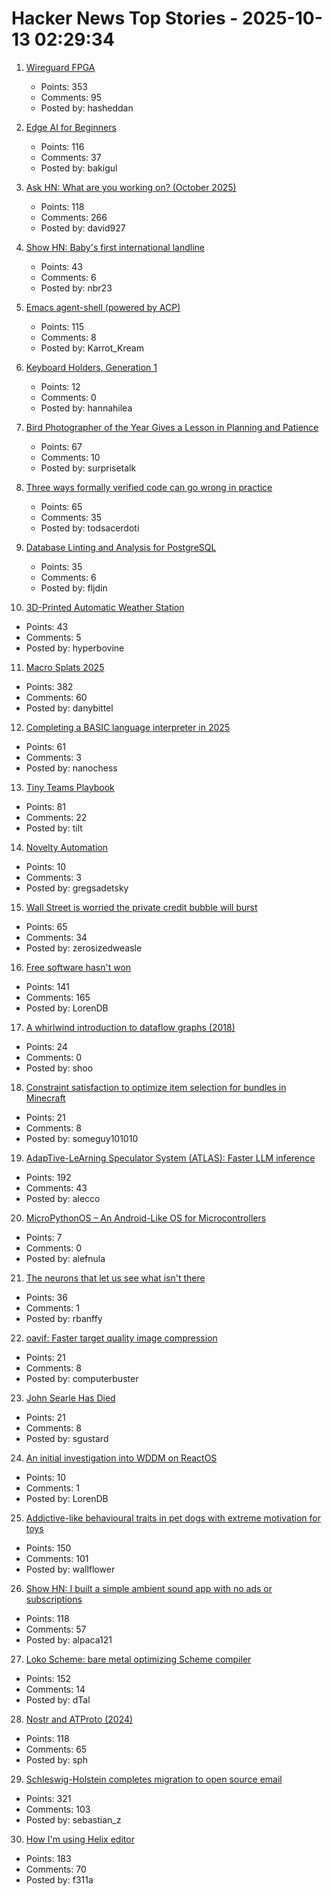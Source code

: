 # Hacker News Top Stories - 2025-10-13 02:29:34

1. [Wireguard FPGA](https://github.com/chili-chips-ba/wireguard-fpga)
   - Points: 353
   - Comments: 95
   - Posted by: hasheddan

2. [Edge AI for Beginners](https://github.com/microsoft/edgeai-for-beginners)
   - Points: 116
   - Comments: 37
   - Posted by: bakigul

3. [Ask HN: What are you working on? (October 2025)](undefined)
   - Points: 118
   - Comments: 266
   - Posted by: david927

4. [Show HN: Baby's first international landline](https://wip.tf/posts/telefonefix-building-babys-first-international-landline/)
   - Points: 43
   - Comments: 6
   - Posted by: nbr23

5. [Emacs agent-shell (powered by ACP)](https://xenodium.com/introducing-agent-shell)
   - Points: 115
   - Comments: 8
   - Posted by: Karrot_Kream

6. [Keyboard Holders, Generation 1](https://cceckman.com/writing/keyboard-holders-gen1/)
   - Points: 12
   - Comments: 0
   - Posted by: hannahilea

7. [Bird Photographer of the Year Gives a Lesson in Planning and Patience](https://www.thisiscolossal.com/2025/09/2025-bird-photographer-of-the-year-contest/)
   - Points: 67
   - Comments: 10
   - Posted by: surprisetalk

8. [Three ways formally verified code can go wrong in practice](https://buttondown.com/hillelwayne/archive/three-ways-formally-verified-code-can-go-wrong-in/)
   - Points: 65
   - Comments: 35
   - Posted by: todsacerdoti

9. [Database Linting and Analysis for PostgreSQL](https://pglinter.readthedocs.io/en/latest/)
   - Points: 35
   - Comments: 6
   - Posted by: fljdin

10. [3D-Printed Automatic Weather Station](https://3dpaws.comet.ucar.edu)
   - Points: 43
   - Comments: 5
   - Posted by: hyperbovine

11. [Macro Splats 2025](https://danybittel.ch/macro.html)
   - Points: 382
   - Comments: 60
   - Posted by: danybittel

12. [Completing a BASIC language interpreter in 2025](https://nanochess.org/ecs_basic_2.html)
   - Points: 61
   - Comments: 3
   - Posted by: nanochess

13. [Tiny Teams Playbook](https://www.latent.space/p/tiny)
   - Points: 81
   - Comments: 22
   - Posted by: tilt

14. [Novelty Automation](https://www.novelty-automation.com/)
   - Points: 10
   - Comments: 3
   - Posted by: gregsadetsky

15. [Wall Street is worried the private credit bubble will burst](https://www.thetimes.com/business-money/economics/article/wall-street-first-brands-private-credit-bubble-risk-363q2tcds)
   - Points: 65
   - Comments: 34
   - Posted by: zerosizedweasle

16. [Free software hasn't won](https://dorotac.eu/posts/fosswon/)
   - Points: 141
   - Comments: 165
   - Posted by: LorenDB

17. [A whirlwind introduction to dataflow graphs (2018)](https://fgiesen.wordpress.com/2018/03/05/a-whirlwind-introduction-to-dataflow-graphs/)
   - Points: 24
   - Comments: 0
   - Posted by: shoo

18. [Constraint satisfaction to optimize item selection for bundles in Minecraft](https://www.robw.fyi/2025/10/12/using-constraint-satisfaction-to-optimize-item-selection-for-bundles-in-minecraft/)
   - Points: 21
   - Comments: 8
   - Posted by: someguy101010

19. [AdapTive-LeArning Speculator System (ATLAS): Faster LLM inference](https://www.together.ai/blog/adaptive-learning-speculator-system-atlas)
   - Points: 192
   - Comments: 43
   - Posted by: alecco

20. [MicroPythonOS – An Android-Like OS for Microcontrollers](https://micropythonos.com)
   - Points: 7
   - Comments: 0
   - Posted by: alefnula

21. [The neurons that let us see what isn't there](https://arstechnica.com/science/2025/10/the-neurons-that-let-us-see-what-isnt-there/)
   - Points: 36
   - Comments: 1
   - Posted by: rbanffy

22. [oavif: Faster target quality image compression](https://giannirosato.com/blog/post/oavif/)
   - Points: 21
   - Comments: 8
   - Posted by: computerbuster

23. [John Searle Has Died](https://www.nytimes.com/2025/10/12/books/john-searle-dead.html)
   - Points: 21
   - Comments: 8
   - Posted by: sgustard

24. [An initial investigation into WDDM on ReactOS](https://reactos.org/blogs/investigating-wddm/)
   - Points: 10
   - Comments: 1
   - Posted by: LorenDB

25. [Addictive-like behavioural traits in pet dogs with extreme motivation for toys](https://www.nature.com/articles/s41598-025-18636-0)
   - Points: 150
   - Comments: 101
   - Posted by: wallflower

26. [Show HN: I built a simple ambient sound app with no ads or subscriptions](https://ambisounds.app/)
   - Points: 118
   - Comments: 57
   - Posted by: alpaca121

27. [Loko Scheme: bare metal optimizing Scheme compiler](https://scheme.fail/)
   - Points: 152
   - Comments: 14
   - Posted by: dTal

28. [Nostr and ATProto (2024)](https://shreyanjain.net/2024/07/05/nostr-and-atproto.html)
   - Points: 118
   - Comments: 65
   - Posted by: sph

29. [Schleswig-Holstein completes migration to open source email](https://news.itsfoss.com/schleswig-holstein-email-system-migration/)
   - Points: 321
   - Comments: 103
   - Posted by: sebastian_z

30. [How I'm using Helix editor](https://rushter.com/blog/helix-editor/)
   - Points: 183
   - Comments: 70
   - Posted by: f311a

